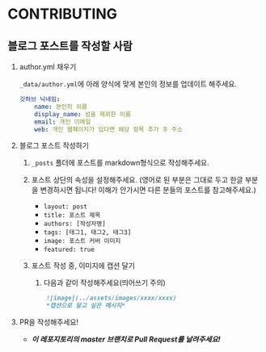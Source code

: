 # CONTRIBUTING

## 블로그 포스트를 작성할 사람

1. author.yml 채우기

    `_data/author.yml`에 아래 양식에 맞게 본인의 정보를 업데이트 해주세요.

    ```yaml
    깃허브 닉네임:
        name: 본인의 이름
        display_name: 성을 제외한 이름
        email: 개인 이메일
        web: 개인 웹페이지가 있다면 해당 항목 추가 후 주소
    ```

1. 블로그 포스트 작성하기
    1. `_posts` 폴더에 포스트를 markdown형식으로 작성해주세요.
    1. 포스트 상단의 속성을 설정해주세요. (영어로 된 부분은 그대로 두고 한글 부분을 변경하시면 됩니다! 이해가 안가시면 다른 분들의 포스트를 참고해주세요.)
        * `layout: post`
        * `title: 포스트 제목`
        * `authors: [작성자명]`
        * `tags: [태그1, 태그2, 태그3]`
        * `image: 포스트 커버 이미지`
        * `featured: true`
    1. 포스트 작성 중, 이미지에 캡션 달기
        1. 다음과 같이 작성해주세요(띄어쓰기 주의)

        ```markdown
            ![image](../assets/images/xxxx/xxxx)
            *캡션으로 달고 싶은 메시지*
        ```

1. PR을 작성해주세요!
    * ***이 레포지토리의 master 브랜치로 Pull Request를 날려주세요!***
